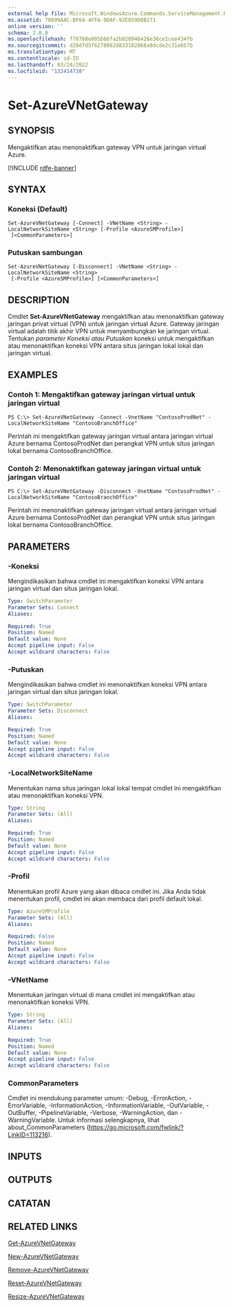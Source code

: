 ```yaml
---
external help file: Microsoft.WindowsAzure.Commands.ServiceManagement.Network.dll-Help.xml
ms.assetid: 70899AAC-BF64-4FFA-9DAF-92E859D0B271
online version: ''
schema: 2.0.0
ms.openlocfilehash: f78768e805b66fa2b020946426e36ce1cee434fb
ms.sourcegitcommit: d28d7d5f6278862d833182868a9dcde2c31e657b
ms.translationtype: MT
ms.contentlocale: id-ID
ms.lasthandoff: 03/24/2022
ms.locfileid: "132414738"
---
```

# Set-AzureVNetGateway

## SYNOPSIS
Mengaktifkan atau menonaktifkan gateway VPN untuk jaringan virtual Azure.

[!INCLUDE [rdfe-banner](../../includes/rdfe-banner.md)]

## SYNTAX

### Koneksi (Default)
```
Set-AzureVNetGateway [-Connect] -VNetName <String> -LocalNetworkSiteName <String> [-Profile <AzureSMProfile>]
 [<CommonParameters>]
```

### Putuskan sambungan
```
Set-AzureVNetGateway [-Disconnect] -VNetName <String> -LocalNetworkSiteName <String>
 [-Profile <AzureSMProfile>] [<CommonParameters>]
```

## DESCRIPTION
Cmdlet **Set-AzureVNetGateway** mengaktifkan atau menonaktifkan gateway jaringan privat virtual (VPN) untuk jaringan virtual Azure.
Gateway jaringan virtual adalah titik akhir VPN untuk menyambungkan ke jaringan virtual.
Tentukan *parameter Koneksi* *atau Putuskan* koneksi untuk mengaktifkan atau menonaktifkan koneksi VPN antara situs jaringan lokal lokal dan jaringan virtual.

## EXAMPLES

### Contoh 1: Mengaktifkan gateway jaringan virtual untuk jaringan virtual
```
PS C:\> Set-AzureVNetGateway -Connect -VnetName "ContosoProdNet" -LocalNetworkSiteName "ContosoBranchOffice"
```

Perintah ini mengaktifkan gateway jaringan virtual antara jaringan virtual Azure bernama ContosoProdNet dan perangkat VPN untuk situs jaringan lokal bernama ContosoBranchOffice.

### Contoh 2: Menonaktifkan gateway jaringan virtual untuk jaringan virtual
```
PS C:\> Set-AzureVNetGateway -Disconnect -VnetName "ContosoProdNet" -LocalNetworkSiteName "ContosoBranchOffice"
```

Perintah ini menonaktifkan gateway jaringan virtual antara jaringan virtual Azure bernama ContosoProdNet dan perangkat VPN untuk situs jaringan lokal bernama ContosoBranchOffice.

## PARAMETERS

### -Koneksi
Mengindikasikan bahwa cmdlet ini mengaktifkan koneksi VPN antara jaringan virtual dan situs jaringan lokal.

```yaml
Type: SwitchParameter
Parameter Sets: Connect
Aliases: 

Required: True
Position: Named
Default value: None
Accept pipeline input: False
Accept wildcard characters: False
```

### -Putuskan
Mengindikasikan bahwa cmdlet ini menonaktifkan koneksi VPN antara jaringan virtual dan situs jaringan lokal.

```yaml
Type: SwitchParameter
Parameter Sets: Disconnect
Aliases: 

Required: True
Position: Named
Default value: None
Accept pipeline input: False
Accept wildcard characters: False
```

### -LocalNetworkSiteName
Menentukan nama situs jaringan lokal lokal tempat cmdlet ini mengaktifkan atau menonaktifkan koneksi VPN.

```yaml
Type: String
Parameter Sets: (All)
Aliases: 

Required: True
Position: Named
Default value: None
Accept pipeline input: False
Accept wildcard characters: False
```

### -Profil
Menentukan profil Azure yang akan dibaca cmdlet ini. Jika Anda tidak menentukan profil, cmdlet ini akan membaca dari profil default lokal.

```yaml
Type: AzureSMProfile
Parameter Sets: (All)
Aliases: 

Required: False
Position: Named
Default value: None
Accept pipeline input: False
Accept wildcard characters: False
```

### -VNetName
Menentukan jaringan virtual di mana cmdlet ini mengaktifkan atau menonaktifkan koneksi VPN.

```yaml
Type: String
Parameter Sets: (All)
Aliases: 

Required: True
Position: Named
Default value: None
Accept pipeline input: False
Accept wildcard characters: False
```

### CommonParameters
Cmdlet ini mendukung parameter umum: -Debug, -ErrorAction, -ErrorVariable, -InformationAction, -InformationVariable, -OutVariable, -OutBuffer, -PipelineVariable, -Verbose, -WarningAction, dan -WarningVariable. Untuk informasi selengkapnya, lihat about_CommonParameters (https://go.microsoft.com/fwlink/?LinkID=113216).

## INPUTS

## OUTPUTS

## CATATAN

## RELATED LINKS

[Get-AzureVNetGateway](./Get-AzureVNetGateway.md)

[New-AzureVNetGateway](./New-AzureVNetGateway.md)

[Remove-AzureVNetGateway](./Remove-AzureVNetGateway.md)

[Reset-AzureVNetGateway](./Reset-AzureVNetGateway.md)

[Resize-AzureVNetGateway](./Resize-AzureVNetGateway.md)


